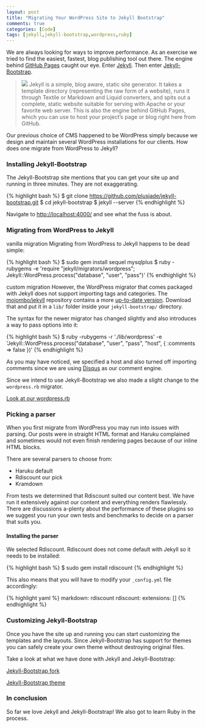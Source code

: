 ```yaml
---
layout: post
title: "Migrating Your WordPress Site to Jekyll Bootstrap"
comments: true
categories: [Code]
tags: [jekyll,jekyll-bootstrap,wordpress,ruby]
---
```


We are always looking for ways to improve performance. As an exercise we tried to find the easiest, fastest, blog publishing tool out there. The engine behind [GitHub Pages](http://xorcode.net/Pb1LG2) caught our eye. Enter [Jekyll](http://xorcode.net/Pb1SBF). Then enter [Jekyll-Bootstrap](http://xorcode.net/SjE0JM).

<!--more-->

> <img src="/uploads/2012/08/jekyll-150x150.jpg" class="pull-right"> Jekyll is a simple, blog aware, static site generator. It takes a template directory (representing the raw form of a website), runs it through Textile or Markdown and Liquid converters, and spits out a complete, static website suitable for serving with Apache or your favorite web server. This is also the engine behind GitHub Pages, which you can use to host your project’s page or blog right here from GitHub.

Our previous choice of CMS happened to be WordPress simply because we design and maintain several WordPress installations for our clients. How does one migrate from WordPress to Jekyll?

### Installing Jekyll-Bootstrap

The Jekyll-Bootstrap site mentions that you can get your site up and running in three minutes. They are not exaggerating.

{% highlight bash %}
$ git clone https://github.com/plusjade/jekyll-bootstrap.git
$ cd jekyll-bootstrap
$ jekyll --server
{% endhighlight %}

Navigate to [http://localhost:4000/](http://localhost:4000/) and see what the fuss is about.

### Migrating from WordPress to Jekyll

<span class="label label-warning">vanilla migration</span> Migrating from WordPress to Jekyll happens to be dead simple:

{% highlight bash %}
$ sudo gem install sequel mysqlplus
$ ruby -rubygems -e 'require "jekyll/migrators/wordpress"; Jekyll::WordPress.process("database", "user", "pass")'
{% endhighlight %}

<span class="label label-info">custom migration</span> However, the WordPress migrator that comes packaged with Jekyll does not support importing tags and categories. The [mojombo/jekyll](http://xorcode.net/Pb1SBF) repository contains a more [up-to-date version](http://xorcode.net/Pb3FGT). Download that and put it in a `lib/` folder inside your `jekyll-bootstrap/` directory.

The syntax for the newer migrator has changed slightly and also introduces a way to pass options into it:

{% highlight bash %}
$ ruby -rubygems -r './lib/wordpress' -e 'Jekyll::WordPress.process("database", "user", "pass", "host", { :comments => false })'
{% endhighlight %}

As you may have noticed, we specified a host and also turned off importing comments since we are using [Disqus](http://disqus.com/) as our comment engine.

Since we intend to use Jekyll-Bootstrap we also made a slight change to the `wordpress.rb` migrator.

<a class="btn btn-js" href="http://xorcode.net/SjIFeO">Look at our wordpress.rb</a>

### Picking a parser

When you first migrate from WordPress you may run into issues with parsing. Our posts were in straight HTML format and Haruku complained and sometimes would not even finish rendering pages because of our inline HTML blocks.

There are several parsers to choose from:

 * Haruku <span class="label">default</span>
 * Rdiscount <span class="label label-info">our pick</span>
 * Kramdown

From tests we determined that Rdiscount suited our content best. We have run it extensively against our content and everything renders flawlessly. There are discussions a-plenty about the performance of these plugins so we suggest you run your own tests and benchmarks to decide on a parser that suits you.

#### Installing the parser

We selected Rdiscount. Rdiscount does not come default with Jekyll so it needs to be installed:

{% highlight bash %}
$ sudo gem install rdiscount
{% endhighlight %}

This also means that you will have to modify your `_config.yml` file accordingly:

{% highlight yaml %}
markdown: rdiscount
rdiscount:
  extensions: []
{% endhighlight %}

### Customizing Jekyll-Bootstrap

Once you have the site up and running you can start customizing the templates and the layouts. Since Jekyll-Bootstrap has support for themes you can safely create your own theme without destroying original files.

Take a look at what we have done with Jekyll and Jekyll-Bootstrap:

<a class="btn btn-large btn-primary" href="http://xorcode.net/NjFJ0T">Jekyll-Bootstrap fork</a>

<a class="btn btn-large btn-primary" href="http://xorcode.net/NjG0AV">Jekyll-Bootstrap theme</a>

### In conclusion

So far we love Jekyll and Jekyll-Bootstrap! We also got to learn Ruby in the process.

